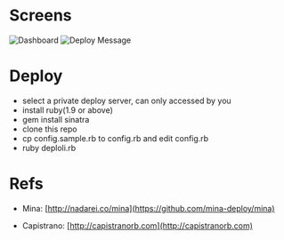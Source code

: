 # Screens

![Dashboard][2]
![Deploy Message][3]

# Deploy

* select a private deploy server, can only accessed by you
* install ruby(1.9 or above)
* gem install sinatra
* clone this repo
* cp config.sample.rb to config.rb and edit config.rb
* ruby deploli.rb

# Refs

* Mina: [http://nadarei.co/mina](https://github.com/mina-deploy/mina)
* Capistrano: [http://capistranorb.com](http://capistranorb.com)

  [2]: http://segmentfault.com/img/bVlnp6/view
  [3]: http://segmentfault.com/img/bVlnp8/view
